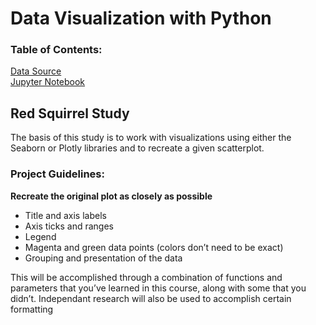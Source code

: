 # Data Visualization with Python

### Table of Contents:
[Data Source](https://github.com/julyndav/Data_Visualization_w_Python/blob/main/squirrel_diet.csv)<br>
[Jupyter Notebook](https://github.com/julyndav/Data_Visualization_w_Python/blob/main/Red%20Squirrel%20Diet%20Study.ipynb)


## Red Squirrel Study

The basis of this study is to work with visualizations using either the Seaborn or Plotly libraries and to recreate a given scatterplot.

<h3>Project Guidelines:</h3>

**Recreate the original plot as closely as possible**
<ul>
<li>Title and axis labels</li>
<li>Axis ticks and ranges</li>
<li>Legend</li>
<li>Magenta and green data points (colors don’t need to be exact)</li>
<li>Grouping and presentation of the data</li>
</ul>    

This will be accomplished through a combination of functions and parameters that you’ve learned in this course, along with some that you didn’t. Independant research will also be used to accomplish certain formatting
